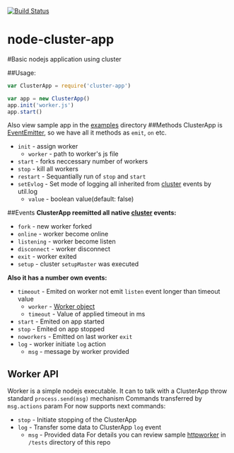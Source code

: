[![Build Status](https://travis-ci.org/vpArth/node-cluster-app.png?branch=master)](https://travis-ci.org/vpArth/node-cluster-app)

node-cluster-app
================

#Basic nodejs application using cluster

##Usage:

```javascript
var ClusterApp = require('cluster-app')

var app = new ClusterApp()
app.init('worker.js')
app.start()

```
Also view sample app in the [examples][] directory
##Methods
  ClusterApp is [EventEmitter][], so we have all it methods as `emit`, `on` etc.
  * `init` - assign worker
    - `worker` - path to worker's js file
  * `start` - forks neccessary number of workers
  * `stop` - kill all workers
  * `restart` - Sequantially run of `stop` and `start`
  * `setEvlog` - Set mode of logging all inherited from [cluster][] events by util.log
    - `value` - boolean value(default: false)

##Events
**ClusterApp reemitted all native [cluster][] events:**
  * `fork` - new worker forked
  * `online` - worker become online
  * `listening` - worker become listen
  * `disconnect` - worker disconnect
  * `exit` - worker exited
  * `setup` - cluster `setupMaster` was executed
  
**Also it has a number own events:**
  * `timeout` - Emited on worker not emit `listen` event longer than timeout value
    - `worker` - [Worker object][]
    - `timeout` - Value of applied timeout in ms
  * `start` - Emited on app started
  * `stop` - Emited on app stopped
  * `noworkers` - Emitted on last worker `exit`
  * `log` - worker initiate `log` action
    - `msg` - message by worker provided

## Worker API
Worker is a simple nodejs executable.
It can to talk with a ClusterApp throw standard `process.send(msg)` mechanism
Commands transferred by `msg.actions` param
For now supports next commands:
  * `stop` - Initiate stopping of the ClusterApp
  * `log`  - Transfer some data to ClusterApp `log` event
    - `msg` - Provided data
For details you can review sample [httpworker][] in `/tests` directory of this repo

 [cluster]:http://nodejs.org/docs/latest/api/cluster.html
 [EventEmitter]:http://nodejs.org/api/events.html#events_class_events_eventemitter
 [Worker object]:http://nodejs.org/docs/latest/api/cluster.html#cluster_class_worker
 [httpworker]:https://github.com/vpArth/node-cluster-app/blob/master/tests/httpworker.js
 [examples]:https://github.com/vpArth/node-cluster-app/tree/master/examples
